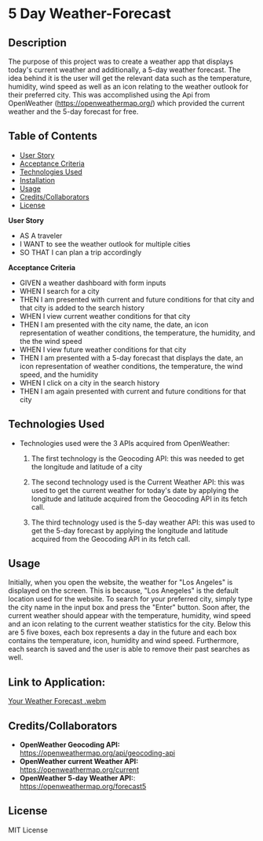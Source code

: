 # 5 Day Weather-Forecast

## Description
The purpose of this project was to create a weather app that displays today's current weather and additionally, a 5-day weather forecast. The idea behind it is the user will get the relevant data such as the temperature, humidity, wind speed as well as an icon relating to the weather outlook for their preferred city. This was accomplished using the Api from OpenWeather (https://openweathermap.org/) which provided the current weather and the 5-day forecast for free. 

## Table of Contents
- [User Story](#userstory)
- [Acceptance Criteria](#acceptancecriteria)
- [Technologies Used](#technologiesused)
- [Installation](#installation)
- [Usage](#usage)
- [Credits/Collaborators](#credits/collaborators)
- [License](#license)

**User Story**
- AS A traveler
- I WANT to see the weather outlook for multiple cities
- SO THAT I can plan a trip accordingly


**Acceptance Criteria**
- GIVEN a weather dashboard with form inputs
- WHEN I search for a city
- THEN I am presented with current and future conditions for that city and that city is added to the search history
- WHEN I view current weather conditions for that city
- THEN I am presented with the city name, the date, an icon representation of weather conditions, the temperature, the humidity, and the the wind speed
- WHEN I view future weather conditions for that city
- THEN I am presented with a 5-day forecast that displays the date, an icon representation of weather conditions, the temperature, the wind speed, and the humidity
- WHEN I click on a city in the search history
- THEN I am again presented with current and future conditions for that city

## Technologies Used
- Technologies used were the 3 APIs acquired from OpenWeather:
    1. The first technology is the Geocoding API: this was needed to get the longitude and latitude of a city

    2. The second technology used is the Current Weather API: this was used to get the current weather for today's date by applying the longitude and latitude acquired from the Geocoding API in its fetch call.

    3. The third technology used is the 5-day weather API: this was used to get the 5-day forecast by applying the longitude and latitude acquired from the Geocoding API in its fetch call.


## Usage
Initially, when you open the website, the weather for "Los Angeles" is displayed on the screen. This is because, "Los Anegeles" is the default location used for the website. To search for your preferred city, simply type the city name in the input box and press the "Enter" button. Soon after, the current weather should appear with the temperature, humidity, wind speed and an icon relating to the current weather statistics for the city. Below this are 5 five boxes, each box represents a day in the future and each box contains the temperature, icon, humidity and wind speed. Furthermore, each search is saved and the user is able to remove their past searches as well.


## Link to Application: 

[Your Weather Forecast .webm](https://user-images.githubusercontent.com/112015433/206255464-8f052ef0-de12-46dc-a25b-09ca9ff2ec08.webm)

## Credits/Collaborators
- **OpenWeather Geocoding API:** https://openweathermap.org/api/geocoding-api
- **OpenWeather current Weather API:** https://openweathermap.org/current
- **OpenWeather 5-day Weather API:**: https://openweathermap.org/forecast5


## License
MIT License
